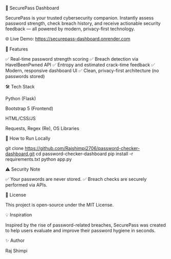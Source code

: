 🔐 SecurePass Dashboard

SecurePass is your trusted cybersecurity companion.
Instantly assess password strength, check breach history, and receive actionable security feedback — all powered by modern, privacy-first technology.

🌐 Live Demo: https://securepass-dashboard.onrender.com

🚀 Features

✅ Real-time password strength scoring
✅ Breach detection via HaveIBeenPwned API
✅ Entropy and estimated crack-time feedback
✅ Modern, responsive dashboard UI
✅ Clean, privacy-first architecture (no passwords stored)

🛠️ Tech Stack

Python (Flask)

Bootstrap 5 (Frontend)

HTML/CSS/JS

Requests, Regex (Re), OS Libraries

📄 How to Run Locally

git clone https://github.com/Rajshimpi2706/password-checker-dashboard.git
cd password-checker-dashboard
pip install -r requirements.txt
python app.py

⚠️ Security Note

✅ Your passwords are never stored.
✅ Breach checks are securely performed via APIs.

📢 License

This project is open-source under the MIT License.

💡 Inspiration

Inspired by the rise of password-related breaches, SecurePass was created to help users evaluate and improve their password hygiene in seconds.

✨ Author

Raj Shimpi




